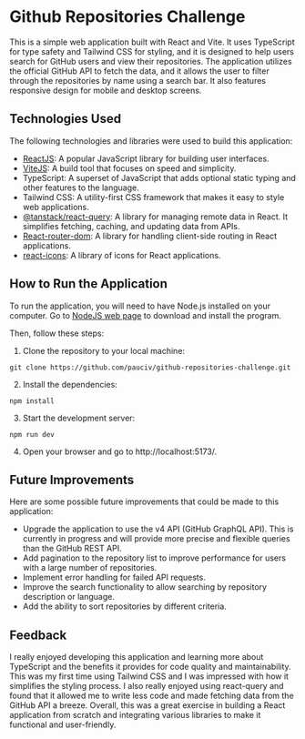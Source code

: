 # Github Repositories Challenge

This is a simple web application built with React and Vite. It uses TypeScript for type safety and Tailwind CSS for styling, and it is designed to help users search for GitHub users and view their repositories. The application utilizes the official GitHub API to fetch the data, and it allows the user to filter through the repositories by name using a search bar. It also features responsive design for mobile and desktop screens.

## Technologies Used
The following technologies and libraries were used to build this application:

- [ReactJS](https://es.reactjs.org/): A popular JavaScript library for building user interfaces.
- [ViteJS](https://vitejs.dev/): A build tool that focuses on speed and simplicity.
- TypeScript: A superset of JavaScript that adds optional static typing and other features to the language.
- Tailwind CSS: A utility-first CSS framework that makes it easy to style web applications.
- [@tanstack/react-query](https://tanstack.com/query/latest/docs/react/overview): A library for managing remote data in React. It simplifies fetching, caching, and updating data from APIs.
- [React-router-dom](https://reactrouter.com/en/main): A library for handling client-side routing in React applications.
- [react-icons](https://react-icons.github.io/react-icons): A library of icons for React applications.

## How to Run the Application
To run the application, you will need to have Node.js installed on your computer. 
Go to [NodeJS web page](https://nodejs.org/es/) to download and install the program.

Then, follow these steps:

1. Clone the repository to your local machine:
```
git clone https://github.com/pauciv/github-repositories-challenge.git
```

2. Install the dependencies:
```
npm install
```

3. Start the development server:
```
npm run dev
```

4. Open your browser and go to http://localhost:5173/.

## Future Improvements
Here are some possible future improvements that could be made to this application:

- Upgrade the application to use the v4 API (GitHub GraphQL API). This is currently in progress and will provide more precise and flexible queries than the GitHub REST API.
- Add pagination to the repository list to improve performance for users with a large number of repositories.
- Implement error handling for failed API requests.
- Improve the search functionality to allow searching by repository description or language.
- Add the ability to sort repositories by different criteria.

## Feedback
I really enjoyed developing this application and learning more about TypeScript and the benefits it provides for code quality and maintainability. This was my first time using Tailwind CSS and I was impressed with how it simplifies the styling process. I also really enjoyed using react-query and found that it allowed me to write less code and made fetching data from the GitHub API a breeze. Overall, this was a great exercise in building a React application from scratch and integrating various libraries to make it functional and user-friendly.